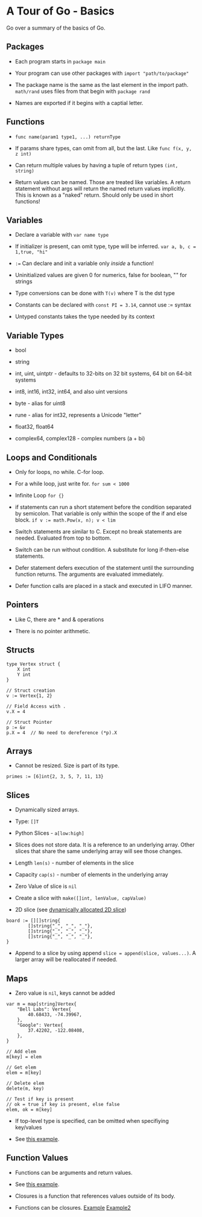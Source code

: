 # A Tour of Go - Basics

Go over a summary of the basics of Go.

## Packages 
- Each program starts in `package main`

- Your program can use other packages with `import "path/to/package"`
- The package name is the same as the last element in the import path. `math/rand` uses files from that begin with `package rand`
- Names are exported if it begins with a captial letter.

## Functions 
-  `func name(param1 type1, ...) returnType`

- If params share types, can omit from all, but the last. Like `func f(x, y, z int)`
- Can return multiple values by having a tuple of return types `(int, string)`
- Return values can be named. Those are treated like variables. A return statement without args will return the named return values implicitly. This is known as a "naked" return. Should only be used in short functions!

## Variables
- Declare a variable with `var name type`

- If initializer is present, can omit type, type will be inferred. `var a, b, c = 1,true, "hi"`
- `:=` Can declare and init a variable only *inside* a function!
- Uninitialized values are given 0 for numerics, false for boolean, "" for strings
- Type conversions can be done with `T(v)` where T is the dst type
- Constants can be declared with `const PI = 3.14`, cannot use := syntax
- Untyped constants takes the type needed by its context

## Variable Types
- bool 

- string
- int, uint, uintptr - defaults to 32-bits on 32 bit systems, 64 bit on 64-bit systems
- int8, int16, int32, int64, and also uint versions
- byte - alias for uint8
- rune - alias for int32, represents a Unicode "letter"
- float32, float64
- complex64, complex128 - complex numbers (a + bi)

## Loops and Conditionals
- Only for loops, no while. C-for loop.

- For a while loop, just write for. `for sum < 1000`
- Infinite Loop `for {}`
- if statements can run a short statement before the condition separated by semicolon. That variable is only within the scope of the if and else block. `if v := math.Pow(x, n); v < lim`
- Switch statements are similar to C. Except no break statements are needed. Evaluated from top to bottom.
- Switch can be run without condition. A substitute for long if-then-else statements.
- Defer statement defers execution of the statement until the surrounding function returns. The arguments are evaluated immediately.
- Defer function calls are placed in a stack and executed in LIFO manner.

## Pointers
- Like C, there are * and & operations

- There is no pointer arithmetic.

## Structs
```
type Vertex struct {
    X int 
    Y int
}

// Struct creation
v := Vertex{1, 2}

// Field Access with .
v.X = 4

// Struct Pointer
p := &v
p.X = 4  // No need to dereference (*p).X
```

## Arrays
- Cannot be resized. Size is part of its type.
```
primes := [6]int{2, 3, 5, 7, 11, 13}
```

## Slices
- Dynamically sized arrays.

- Type: `[]T`
- Python Slices - `a[low:high]`
- Slices does not store data. It is a reference to an underlying array. Other slices that share the same underlying array will see those changes.
- Length `len(s)` - number of elements in the slice
- Capacity `cap(s)` - number of elements in the underlying array
- Zero Value of slice is `nil`
- Create a slice with `make([]int, lenValue, capValue)`
- 2D slice (see [dynamically allocated 2D slice](./exercise-slices.go))
```
board := [][]string{
		[]string{"_", "_", "_"},
		[]string{"_", "_", "_"},
		[]string{"_", "_", "_"},
}
```
- Append to a slice by using append `slice = append(slice, values...)`. A larger array will be reallocated if needed.

## Maps
- Zero value is `nil`, keys cannot be added
```
var m = map[string]Vertex{
	"Bell Labs": Vertex{
		40.68433, -74.39967,
	},
	"Google": Vertex{
		37.42202, -122.08408,
	},
}

// Add elem
m[key] = elem

// Get elem
elem = m[key]

// Delete elem
delete(m, key)

// Test if key is present
// ok = true if key is present, else false
elem, ok = m[key]
```
- If top-level type is specified, can be omitted when specifiying key/values

- See [this example](./exercise-maps.go).

## Function Values
- Functions can be arguments and return values.

- See [this example](./function-values.go).
- Closures is a function that references values outside of its body.
- Functions can be closures. [Example](./function-closures.go) [Example2](./exercise-fibonacci-closure.go)

